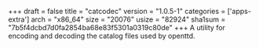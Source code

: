 +++
draft = false
title = "catcodec"
version = "1.0.5-1"
categories = ['apps-extra']
arch = "x86_64"
size = "20076"
usize = "82924"
sha1sum = "7b5f4dcbd7d0fa2854ba68e83f5301a0319c80de"
+++
A utility for encoding and decoding the catalog files used by openttd.